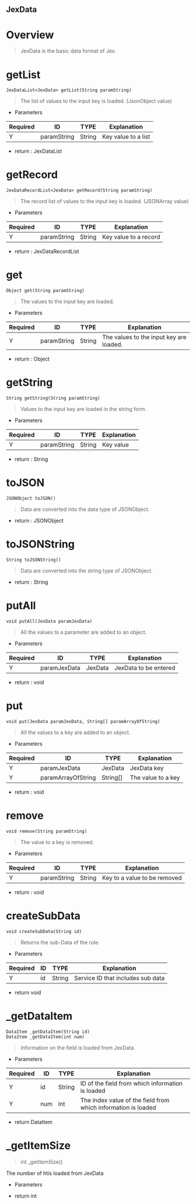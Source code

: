 ## JexData

# Overview

> JexData is the basic data format of Jex.

# getList

```
JexDataList<JexData> getList(String paramString)
```

> The list of values to the input key is loaded. (JsonObject value)

* Parameters

| Required | ID          | TYPE   | Explanation           |
|----------|-------------|--------|-----------------------|
| Y        | paramString | String | Key value to a list   |

* return : JexDataList

# getRecord

```
JexDataRecordList<JexData> getRecord(String paramString)
```

> The record list of values to the input key is loaded. (JSONArray value)

* Parameters

| Required | ID          | TYPE   | Explanation           |
|----------|-------------|--------|-----------------------|
| Y        | paramString | String | Key value to a record |

* return : JexDataRecordList

# get

```
Object get(String paramString)
```

> The values to the input key are loaded.

* Parameters

| Required | ID          | TYPE   | Explanation                             |
|----------|-------------|--------|-----------------------------------------|
| Y        | paramString | String | The values to the input key are loaded. |

* return : Object

# getString

```
String getString(String paramString)
```

> Values to the input key are loaded in the string form.

* Parameters

| Required | ID          | TYPE   | Explanation |
|----------|-------------|--------|-------------|
| Y        | paramString | String | Key value   |

* return : String

# toJSON

```
JSONObject toJSON()
```

> Data are converted into the data type of JSONObject.

* return : JSONObject

# toJSONString

```
String toJSONString()
```

> Data are converted into the string type of JSONObject.

* return : String

# putAll

```
void putAll(JexData paramJexData)
```

> All the values to a parameter are added to an object.

* Parameters

| Required | ID           | TYPE    | Explanation           |
|----------|--------------|---------|-----------------------|
| Y        | paramJexData | JexData | JexData to be entered |

* return : void

# put

```
void put(JexData paramJexData, String[] paramArrayOfString)
```

> All the values to a key are added to an object.

* Parameters

| Required | ID                | TYPE      | Explanation         |
|----------|-------------------|-----------|---------------------|
| Y        | paramJexData      | JexData   | JexData key         |
| Y        | paramArrayOfString| String[]  | The value to a key  |

* return : void

# remove

```
void remove(String paramString)
```

> The value to a key is removed.

* Parameters

| Required | ID          | TYPE   | Explanation                    |
|----------|-------------|--------|--------------------------------|
| Y        | paramString | String | Key to a value to be removed   |

* return : void

# createSubData

```
void createSubData(String id)
```

> Returns the sub-Data of the rule.

* Parameters

| Required | ID  | TYPE   | Explanation                        |
|----------|-----|--------|------------------------------------|
| Y        | id  | String | Service ID that includes sub data  |

* return void

# _getDataItem

```
DataItem _getDataItem(String id)
DataItem _getDataItem(int num)
```

> Information on the field is loaded from JexData.

* Parameters

| Required | ID  | TYPE   | Explanation                                                     |
|----------|-----|--------|-----------------------------------------------------------------|
| Y        | id  | String | ID of the field from which information is loaded                |
| Y        | num | int    | The index value of the field from which information is loaded   |

* return DataItem

# _getItemSize

> int _getItemSize()

The number of htis loaded from JexData

* Parameters

* return int
